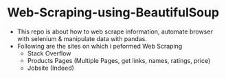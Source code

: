 # Web-Scraping-using-BeautifulSoup

* This repo is about how to web scrape information, automate browser with selenium & manipulate data with pandas.
* Following are the sites on which i peformed Web Scraping
  * Stack Overflow
  * Products Pages (Multiple Pages, get links, names, ratings, price)
  * Jobsite (Indeed)
